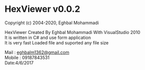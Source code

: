 # HexViewer v0.0.2

Copyright (c) 2004-2020, Eghbal Mohammadi

HexViewer Created By Eghbal Mohammadi With VisualStudio 2010<br>
It is written in C# and use form application<br>
It is very fast Loaded file and suported any file size<br>

Mail : eghbalm1362@gmail.com<br>
Mobile : 09187843531<br>
Date:4/6/2017
